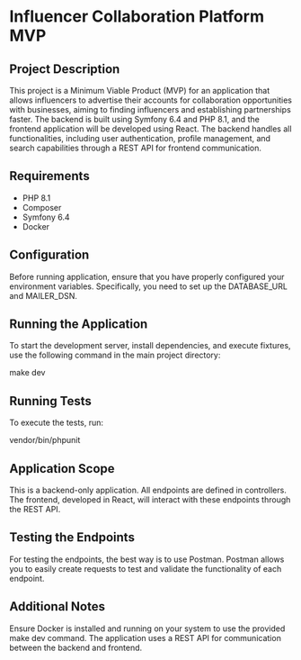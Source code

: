 # Influencer Collaboration Platform MVP

## Project Description

This project is a Minimum Viable Product (MVP) for an application that allows influencers to advertise their accounts for collaboration opportunities with businesses, aiming to finding influencers and establishing partnerships faster. The backend is built using Symfony 6.4 and PHP 8.1, and the frontend application will be developed using React. The backend handles all functionalities, including user authentication, profile management, and search capabilities through a REST API for frontend communication.

## Requirements

- PHP 8.1
- Composer
- Symfony 6.4
- Docker

## Configuration
Before running application, ensure that you have properly configured your environment variables. Specifically, you need to set up the DATABASE_URL and MAILER_DSN.

## Running the Application
To start the development server, install dependencies, and execute fixtures, use the following command in the main project directory:

make dev

## Running Tests
To execute the tests, run:

vendor/bin/phpunit

## Application Scope
This is a backend-only application. All endpoints are defined in controllers. The frontend, developed in React, will interact with these endpoints through the REST API.

## Testing the Endpoints
For testing the endpoints, the best way is to use Postman. Postman allows you to easily create requests to test and validate the functionality of each endpoint.

## Additional Notes
Ensure Docker is installed and running on your system to use the provided make dev command.
The application uses a REST API for communication between the backend and frontend.
